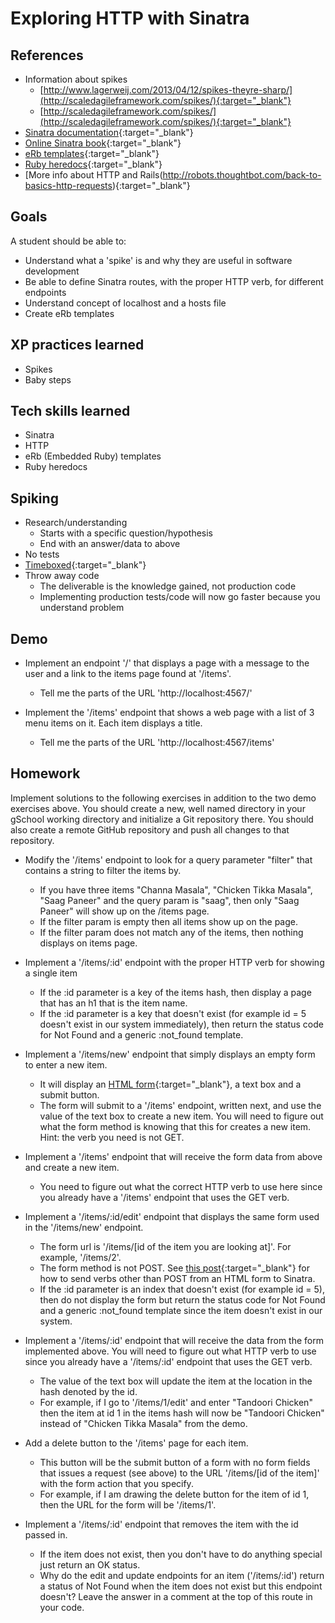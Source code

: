 # Exploring HTTP with Sinatra

## References
* Information about spikes
    * [http://www.lagerweij.com/2013/04/12/spikes-theyre-sharp/](http://scaledagileframework.com/spikes/){:target="_blank"}
    * [http://scaledagileframework.com/spikes/](http://scaledagileframework.com/spikes/){:target="_blank"}
* [Sinatra documentation](http://www.sinatrarb.com/documentation.html){:target="_blank"}
* [Online Sinatra book](http://sinatra-book.gittr.com/){:target="_blank"}
* [eRb templates](http://www.stuartellis.eu/articles/erb/){:target="_blank"}
* [Ruby heredocs](http://blog.jayfields.com/2006/12/ruby-multiline-strings-here-doc-or.html){:target="_blank"}
* [More info about HTTP and Rails\(http://robots.thoughtbot.com/back-to-basics-http-requests){:target="_blank"}

## Goals

A student should be able to:

* Understand what a 'spike' is and why they are useful in software development
* Be able to define Sinatra routes, with the proper HTTP verb, for different endpoints
* Understand concept of localhost and a hosts file
* Create eRb templates

## XP practices learned

* Spikes
* Baby steps

## Tech skills learned

* Sinatra
* HTTP
* eRb (Embedded Ruby) templates
* Ruby heredocs

## Spiking

* Research/understanding
    * Starts with a specific question/hypothesis
    * End with an answer/data to above
* No tests
* [Timeboxed](http://en.wikipedia.org/wiki/Timeboxing){:target="_blank"}
* Throw away code
    * The deliverable is the knowledge gained, not production code
    * Implementing production tests/code will now go faster because you understand problem

## Demo

* Implement an endpoint '/' that displays a page with a message to the user and a link to the items page found at '/items'.
    * Tell me the parts of the URL 'http://localhost:4567/'

* Implement the '/items' endpoint that shows a web page with a list of 3 menu items on it. Each item displays a title.
    * Tell me the parts of the URL 'http://localhost:4567/items'

## Homework

Implement solutions to the following exercises in addition to the two demo exercises above.
You should create a new, well named directory in your gSchool working directory and initialize a
Git repository there. You should also create a remote GitHub repository and push all changes to that repository.

* Modify the '/items' endpoint to look for a query parameter "filter" that contains a string to filter
the items by.
    * If you have three items "Channa Masala", "Chicken Tikka Masala", "Saag Paneer" and
    the query param is "saag", then only "Saag Paneer" will show up on the /items page.
    * If the filter param is empty then all items show up on the page.
    * If the filter param does not match any of the items, then nothing displays on items page.

* Implement a '/items/:id' endpoint with the proper HTTP verb for showing a single item
    * If the :id parameter is a key of the items hash, then display a page that has an h1 that is the item name.
    * If the :id parameter is a key that doesn't exist (for example id = 5 doesn't exist in our system immediately), then
    return the status code for Not Found and a generic :not_found template.

* Implement a '/items/new' endpoint that simply displays an empty form to enter a new item.
    * It will display an [HTML form](https://developer.mozilla.org/en-US/docs/Web/Guide/HTML/Forms){:target="_blank"},
    a text box and a submit button.
    * The form will submit to a '/items' endpoint, written next, and use the value of the text box to create a new
    item. You will need to figure out what the form method is knowing that this for creates a new item. Hint: the verb you need is not GET.

* Implement a '/items' endpoint that will receive the form data from above and create a new item.
    * You need to figure out what the correct HTTP verb to use here since you already have a '/items' endpoint
    that uses the GET verb.

* Implement a '/items/:id/edit' endpoint that displays the same form used in the '/items/new' endpoint.
    * The form url is '/items/[id of the item you are looking at]'. For example, '/items/2'.
    * The form method is not POST. See [this post](http://mikeebert.tumblr.com/post/26877173686/quick-tip-using-put-and-delete-in-sinatra){:target="_blank"}
    for how to send verbs other than POST from an HTML form to Sinatra.
    * If the :id parameter is an index that doesn't exist (for example id = 5), then do not display the form but
    return the status code for Not Found and a generic :not_found template since the item doesn't exist in our system.

* Implement a '/items/:id' endpoint that will receive the data from the form implemented above. You will need to figure out
what HTTP verb to use since you already have a '/items/:id' endpoint that uses the GET verb.
    * The value of the text box will update the item at the location in the hash denoted by
    the id.
    * For example, if I go to '/items/1/edit' and enter "Tandoori Chicken" then the item at id 1 in the items
    hash will now be "Tandoori Chicken" instead of "Chicken Tikka Masala" from the demo.

* Add a delete button to the '/items' page for each item.
    * This button will be the submit button of a form with no form fields that issues a request (see above) to the
    URL '/items/[id of the item]' with the form action that you specify.
    * For example, if I am drawing the delete button for the item of id 1, then the URL for the form will be '/items/1'.

* Implement a '/items/:id' endpoint that removes the item with the id passed in.
    * If the item does not exist, then you don't have to do anything special just return an OK status.
    * Why do the edit and update endpoints for an item ('/items/:id') return a status of Not Found when the item does not exist but this
    endpoint doesn't? Leave the answer in a comment at the top of this route in your code.